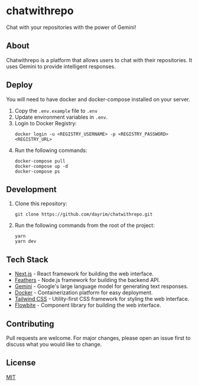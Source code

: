 # chatwithrepo

Chat with your repositories with the power of Gemini!

## About

Chatwithrepo is a platform that allows users to chat with their repositories. It uses Gemini to provide intelligent responses.

## Deploy

You will need to have docker and docker-compose installed on your server.

1. Copy the `.env.example` file to `.env`
2. Update environment variables in `.env`.
3. Login to Docker Registry:
   ```
   docker login -u <REGISTRY_USERNAME> -p <REGISTRY_PASSWORD> <REGISTRY_URL>
   ```
4. Run the following commands:
   ```
   docker-compose pull
   docker-compose up -d
   docker-compose ps
   ```

## Development

1. Clone this repository:
   ```
   git clone https://github.com/dayrim/chatwithrepo.git
   ```
2. Run the following commands from the root of the project:
   ```
   yarn
   yarn dev
   ```

## Tech Stack

- [Next.js](https://nextjs.org/) - React framework for building the web interface.
- [Feathers](https://feathersjs.com/) - Node.js framework for building the backend API.
- [Gemini](https://developers.generativeai.google/) - Google's large language model for generating text responses.
- [Docker](https://www.docker.com/) - Containerization platform for easy deployment.
- [Tailwind CSS](https://tailwindcss.com/) - Utility-first CSS framework for styling the web interface.
- [Flowbite](https://flowbite.com/) - Component library for building the web interface.

## Contributing

Pull requests are welcome. For major changes, please open an issue first to discuss what you would like to change.

## License

[MIT](https://choosealicense.com/licenses/mit/)
